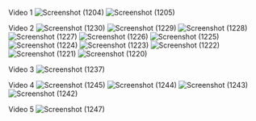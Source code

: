 Video 1
![Screenshot (1204)](https://github.com/user-attachments/assets/3744c5dc-d38d-4988-a9e5-39dbae12ca32)
![Screenshot (1205)](https://github.com/user-attachments/assets/65fbf408-d2cf-43b3-ac7c-45ecb256d44a)

Video 2
![Screenshot (1230)](https://github.com/user-attachments/assets/e1d5e5e7-c709-4641-a399-68584aa03c0d)
![Screenshot (1229)](https://github.com/user-attachments/assets/bfff9c05-2ca5-4d15-851a-46b668aef328)
![Screenshot (1228)](https://github.com/user-attachments/assets/f4999268-0d62-45c7-b3fb-99659424b4dc)
![Screenshot (1227)](https://github.com/user-attachments/assets/c570c05f-e1af-48bc-a63d-f9a43e59366e)
![Screenshot (1226)](https://github.com/user-attachments/assets/fea3cc5e-30f8-42b9-a7b8-f9beb44df360)
![Screenshot (1225)](https://github.com/user-attachments/assets/3a5a9394-bcda-4c84-b13e-5e5756ad67dd)
![Screenshot (1224)](https://github.com/user-attachments/assets/318a7743-a574-4b7a-856b-ac11320c91a1)
![Screenshot (1223)](https://github.com/user-attachments/assets/f11b1d46-8836-48aa-81fa-617538cafc17)
![Screenshot (1222)](https://github.com/user-attachments/assets/f23498de-f706-45f3-8bc6-f1c442e99928)
![Screenshot (1221)](https://github.com/user-attachments/assets/9de7de5b-4955-480c-86c2-756e9d1ab413)
![Screenshot (1220)](https://github.com/user-attachments/assets/84278ea2-a3f5-4ab2-89dd-587ec8cea654)

Video 3
![Screenshot (1237)](https://github.com/user-attachments/assets/1ee606c9-66f3-4a90-a674-1e45d6bb6bab)

Video 4
![Screenshot (1245)](https://github.com/user-attachments/assets/c0dd40f6-63aa-4b9f-ba19-bc9bcfd22362)
![Screenshot (1244)](https://github.com/user-attachments/assets/c80ef42f-6438-4c8b-8cdd-4b4551f195d0)
![Screenshot (1243)](https://github.com/user-attachments/assets/6875c9aa-0946-41b4-9537-99ca6b7286d5)
![Screenshot (1242)](https://github.com/user-attachments/assets/4c7d7cae-1b8b-4a01-9629-23630ef6afab)

Video 5
![Screenshot (1247)](https://github.com/user-attachments/assets/32189d0d-fee7-4ec0-8438-30a697574378)
